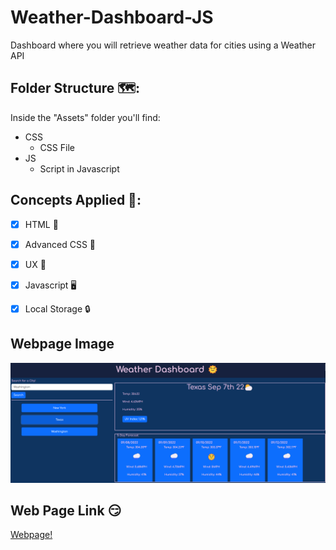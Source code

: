 # Weather-Dashboard-JS
Dashboard where you will retrieve weather data for cities using a Weather API

## Folder Structure 🗺️:
Inside the "Assets" folder you'll find:
- CSS
    - CSS File
- JS
    - Script in Javascript

## Concepts Applied 🧐:
- [x] HTML 🦴

- [x] Advanced CSS 🎨

- [x] UX 🤔

- [x] Javascript 🖥️

- [x] Local Storage 🔒

## Webpage Image
![image](./Asssets/images/mvp.png)

## Web Page Link 😏
<a href="https://davidtc8.github.io/Weather-Dashboard-JS/" target="_blank">Webpage!</a>